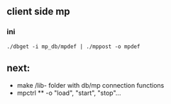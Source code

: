 ## client side mp

### ini

```
./dbget -i mp_db/mpdef | ./mppost -o mpdef
```

## next:

* make /lib- folder with db/mp connection functions
* mpctrl
** -o "load", "start", "stop"...